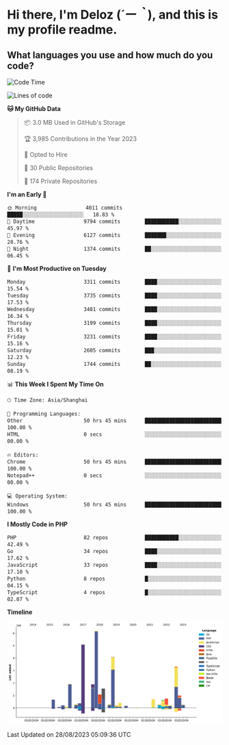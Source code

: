 # **Hi there, I'm Deloz (*´ー｀*), and this is my profile readme.**

## **What languages you use and how much do you code?**

<!--START_SECTION:waka-->
![Code Time](http://img.shields.io/badge/Code%20Time-2%2C239%20hrs%2054%20mins-blue)

![Lines of code](https://img.shields.io/badge/From%20Hello%20World%20I%27ve%20Written-31.5%20million%20lines%20of%20code-blue)

**🐱 My GitHub Data** 

> 📦 3.0 MB Used in GitHub's Storage 
 > 
> 🏆 3,985 Contributions in the Year 2023
 > 
> 💼 Opted to Hire
 > 
> 📜 30 Public Repositories 
 > 
> 🔑 174 Private Repositories 
 > 
**I'm an Early 🐤** 

```text
🌞 Morning                4011 commits        █████░░░░░░░░░░░░░░░░░░░░   18.83 % 
🌆 Daytime                9794 commits        ███████████░░░░░░░░░░░░░░   45.97 % 
🌃 Evening                6127 commits        ███████░░░░░░░░░░░░░░░░░░   28.76 % 
🌙 Night                  1374 commits        ██░░░░░░░░░░░░░░░░░░░░░░░   06.45 % 
```
📅 **I'm Most Productive on Tuesday** 

```text
Monday                   3311 commits        ████░░░░░░░░░░░░░░░░░░░░░   15.54 % 
Tuesday                  3735 commits        ████░░░░░░░░░░░░░░░░░░░░░   17.53 % 
Wednesday                3481 commits        ████░░░░░░░░░░░░░░░░░░░░░   16.34 % 
Thursday                 3199 commits        ████░░░░░░░░░░░░░░░░░░░░░   15.01 % 
Friday                   3231 commits        ████░░░░░░░░░░░░░░░░░░░░░   15.16 % 
Saturday                 2605 commits        ███░░░░░░░░░░░░░░░░░░░░░░   12.23 % 
Sunday                   1744 commits        ██░░░░░░░░░░░░░░░░░░░░░░░   08.19 % 
```


📊 **This Week I Spent My Time On** 

```text
🕑︎ Time Zone: Asia/Shanghai

💬 Programming Languages: 
Other                    50 hrs 45 mins      █████████████████████████   100.00 % 
HTML                     0 secs              ░░░░░░░░░░░░░░░░░░░░░░░░░   00.00 % 

🔥 Editors: 
Chrome                   50 hrs 45 mins      █████████████████████████   100.00 % 
Notepad++                0 secs              ░░░░░░░░░░░░░░░░░░░░░░░░░   00.00 % 

💻 Operating System: 
Windows                  50 hrs 45 mins      █████████████████████████   100.00 % 
```

**I Mostly Code in PHP** 

```text
PHP                      82 repos            ███████████░░░░░░░░░░░░░░   42.49 % 
Go                       34 repos            ████░░░░░░░░░░░░░░░░░░░░░   17.62 % 
JavaScript               33 repos            ████░░░░░░░░░░░░░░░░░░░░░   17.10 % 
Python                   8 repos             █░░░░░░░░░░░░░░░░░░░░░░░░   04.15 % 
TypeScript               4 repos             █░░░░░░░░░░░░░░░░░░░░░░░░   02.07 % 
```



**Timeline**

![Lines of Code chart](https://raw.githubusercontent.com/deloz/deloz/main/assets/bar_graph.png)


 Last Updated on 28/08/2023 05:09:36 UTC
<!--END_SECTION:waka-->
